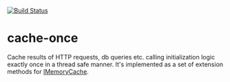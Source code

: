 [![Build Status](https://dev.azure.com/mtkorg/oss-projects/_apis/build/status/MaximTkachenko.cache-once?branchName=master)](https://dev.azure.com/mtkorg/oss-projects/_build/latest?definitionId=2&branchName=master)

# cache-once

Cache results of HTTP requests, db queries etc. calling initialization logic exactly once in a thread safe manner. It's implemented as a set of extension methods for [IMemoryCache](https://docs.microsoft.com/en-us/dotnet/api/microsoft.extensions.caching.memory.imemorycache?view=aspnetcore-2.2).
